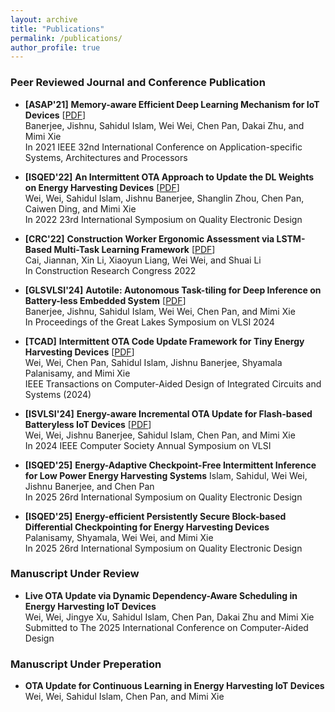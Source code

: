 ```yaml
---
layout: archive
title: "Publications"
permalink: /publications/
author_profile: true
---
```


### **Peer Reviewed Journal and Conference Publication**

- **\[ASAP'21\]** **Memory-aware Efficient Deep Learning Mechanism for IoT Devices** [[PDF](https://ieeexplore.ieee.org/document/9516678)]    
Banerjee, Jishnu, Sahidul Islam, Wei Wei, Chen Pan, Dakai Zhu, and Mimi Xie    
In 2021 IEEE 32nd International Conference on Application-specific Systems, Architectures and Processors

- **\[ISQED'22\]** **An Intermittent OTA Approach to Update the DL Weights on Energy Harvesting Devices** [[PDF](https://ieeexplore.ieee.org/document/9806295)]    
Wei, Wei, Sahidul Islam, Jishnu Banerjee, Shanglin Zhou, Chen Pan, Caiwen Ding, and Mimi Xie   
In 2022 23rd International Symposium on Quality Electronic Design

- **\[CRC'22\]** **Construction Worker Ergonomic Assessment via LSTM-Based Multi-Task Learning Framework** [[PDF](https://ascelibrary.org/doi/10.1061/9780784483961.023)]    
Cai, Jiannan, Xin Li, Xiaoyun Liang, Wei Wei, and Shuai Li   
In Construction Research Congress 2022

- **\[GLSVLSI'24\]** **Autotile: Autonomous Task-tiling for Deep Inference on Battery-less Embedded System** [[PDF](https://dl.acm.org/doi/10.1145/3649476.3658798)]    
Banerjee, Jishnu, Sahidul Islam, Wei Wei, Chen Pan, and Mimi Xie    
In Proceedings of the Great Lakes Symposium on VLSI 2024

- **\[TCAD\]** **Intermittent OTA Code Update Framework for Tiny Energy Harvesting Devices** [[PDF](https://ieeexplore.ieee.org/document/10569023)]    
Wei, Wei, Chen Pan, Sahidul Islam, Jishnu Banerjee, Shyamala Palanisamy, and Mimi Xie   
IEEE Transactions on Computer-Aided Design of Integrated Circuits and Systems (2024)

- **\[ISVLSI'24\]** **Energy-aware Incremental OTA Update for Flash-based Batteryless IoT Devices** [[PDF](https://ieeexplore.ieee.org/document/10682769)]    
Wei, Wei, Jishnu Banerjee, Sahidul Islam, Chen Pan, and Mimi Xie   
In 2024 IEEE Computer Society Annual Symposium on VLSI

- **\[ISQED'25\]** **Energy-Adaptive Checkpoint-Free Intermittent Inference for Low Power Energy Harvesting Systems** 
Islam, Sahidul, Wei Wei, Jishnu Banerjee, and Chen Pan   
In 2025 26rd International Symposium on Quality Electronic Design

- **\[ISQED'25\]** **Energy-efficient Persistently Secure Block-based Differential Checkpointing for Energy Harvesting Devices**    
Palanisamy, Shyamala, Wei Wei, and Mimi Xie   
In 2025 26rd International Symposium on Quality Electronic Design

### **Manuscript Under Review**

- **Live OTA Update via Dynamic Dependency-Aware Scheduling in Energy Harvesting IoT Devices**    
Wei, Wei, Jingye Xu, Sahidul Islam, Chen Pan, Dakai Zhu and Mimi Xie   
Submitted to The 2025 International Conference on Computer-Aided Design

### **Manuscript Under Preperation**

- **OTA Update for Continuous Learning in Energy Harvesting IoT Devices**    
Wei, Wei, Sahidul Islam, Chen Pan, and Mimi Xie  